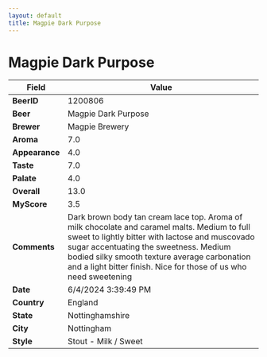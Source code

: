 ```yaml
---
layout: default
title: Magpie Dark Purpose
---
```


# Magpie Dark Purpose

| Field         | Value     |
|---------------|-----------|
| **BeerID** | 1200806 |
| **Beer** | Magpie Dark Purpose |
| **Brewer** | Magpie Brewery |
| **Aroma** | 7.0 |
| **Appearance** | 4.0 |
| **Taste** | 7.0 |
| **Palate** | 4.0 |
| **Overall** | 13.0 |
| **MyScore** | 3.5 |
| **Comments** | Dark brown body tan cream lace top.  Aroma of milk chocolate and caramel malts.  Medium to full sweet to lightly bitter with lactose and muscovado sugar accentuating the sweetness.  Medium bodied silky smooth texture average carbonation and a light bitter finish.  Nice for those of us who need sweetening  |
| **Date** | 6/4/2024 3:39:49 PM |
| **Country** | England |
| **State** | Nottinghamshire |
| **City** | Nottingham |
| **Style** | Stout - Milk / Sweet |
